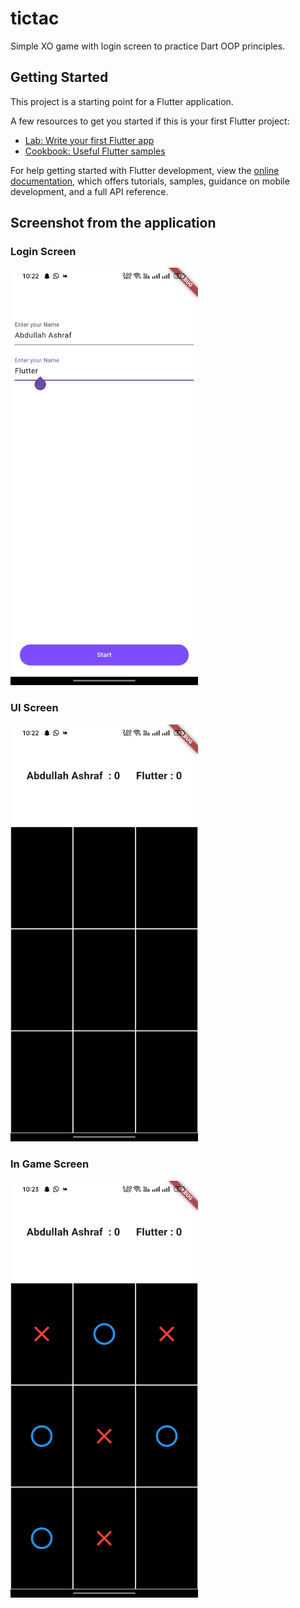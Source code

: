 # tictac

Simple XO game with login screen to practice Dart OOP principles.
 
## Getting Started

This project is a starting point for a Flutter application.

A few resources to get you started if this is your first Flutter project:

- [Lab: Write your first Flutter app](https://docs.flutter.dev/get-started/codelab)
- [Cookbook: Useful Flutter samples](https://docs.flutter.dev/cookbook)

For help getting started with Flutter development, view the
[online documentation](https://docs.flutter.dev/), which offers tutorials,
samples, guidance on mobile development, and a full API reference.

## Screenshot from the application

<h3>Login Screen</h3>
<img src="appImages/1.jpg" width="300"/>

<h3>UI Screen</h3>
<img src="appImages/2.jpg" width="300"/>

<h3>In Game Screen</h3>
<img src="appImages/3.jpg" width="300"/>

